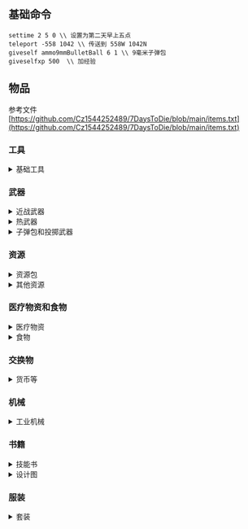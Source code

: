 ## 基础命令

```
settime 2 5 0 \\ 设置为第二天早上五点
teleport -558 1042 \\ 传送到 558W 1042N
giveself ammo9mmBulletBall 6 1 \\ 9毫米子弹包 
giveselfxp 500  \\ 加经验
```

## 物品 
参考文件 [https://github.com/Cz1544252489/7DaysToDie/blob/main/items.txt](https://github.com/Cz1544252489/7DaysToDie/blob/main/items.txt)

### 工具

<details>
<summary>基础工具</summary>

|         item name             |     物品     |
| ----------------------------  | ------------ |
| meleeToolRepairT0StoneAxe     |   石斧头      |
| meleeToolRepairT0TazasStoneAxe|   塔萨的石斧  |
| meleeToolRepairT1ClawHammer   |   羊角锤     |
| meleeToolRepairT3Nailgun      |   钉枪       |
| meleeToolAxeT2SteelAxe        |   钢斧        |
| meleeToolPickT2SteelPickaxe    | 钢质鹤嘴锄    |
| meleeToolShovelT2SteelShovel   |  钢铲        |
| meleeToolAxeT3Chainsaw        |   电锯        |
| meleeToolPickT3Auger          |    螺旋钻      |
| meleeToolSalvageT3ImpactDriver |    冲击起子  | 
| meleeToolTorch                |   火把        |

</details>



### 武器

<details>
<summary>近战武器</summary>

|         item name             |     物品      |
| ----------------------------  | ------------ |
| meleeWpnBladeT1HuntingKnife    |   猎刀      |
| meleeWpnBladeT1CandyKnife      |   糖果刀    |
| meleeWpnBladeT3Machete        |    砍刀      |
| meleeWpnClubT3SteelClub        |    钢棍      |
| meleeWpnBatonT2StunBaton       |  电击棒      |
| meleeWpnSpearT1IronSpear        |  铁矛      |
| meleeWpnSpearT3SteelSpear      |   钢矛       |
| meleeWpnSledgeT3SteelSledgehammer | 钢质大锤   |
| meleeWpnKnucklesT3SteelKnuckles  | 钢指虎     |
  
</details>

<details>
<summary> 热武器 </summary>

|         item name             |     物品      |
| ----------------------------  | ------------ |
| gunHandgunT1Pistol            |  手枪        |
| gunHandgunT2Magnum44          |   马格南      |
| gunHandgunT3SMG5              |   SMG5        |
| gunHandgunT3DesertVulture      |  沙漠之鹰    |
| gunRifleT3SniperRifle          |  狙击步枪    |
| gunMGT2TacticalAR              |  战术突击步枪 |
| gunMGT1AK47                    |  AK47        |
| gunMGT3M60                     |  M60          |

</details>

<details>
<summary>子弹包和投掷武器</summary>

|         item name             |     物品      |
| ----------------------------  | ------------ |
| ammoBundle9mmBulletBall        |  9毫米子弹包  |
| ammoBundle762mmBulletBall      |  7.62毫米子弹 |
| ammoBundle44MagnumBulletBall  |   .44马格南子弹 |
| ammoBundleShotgunShell        |   霰弹枪子弹包  |
| thrownAmmoPipeBomb            |   管状手雷      |
| thrownGrenadeContact          |    手雷        |
| thrownDynamite                |   柱状炸药      |

</details>

### 资源

<details>
  <summary>资源包</summary>

|         item name             |     物品      |
| ----------------------------  | ------------ |
| resourceRockSmallBundle       |  石头包      |
| resourceWoodBundle            |  木头包      |
| resourceScrapIronBundle        |  铁包        |
| resourcePotassiumNitratePowderBundle | 硝酸盐包 |
| resourceLeadBundle            |   铅包          |
| resourceCoalBundle            |   煤炭包        |
| resourceOilShaleBundle        |   页油包        |
| ammoGasCanBundle              |   汽油罐堆      |
| resourceGunPowderBundle        |   一堆火药      |
| resourceAcid                    |  一瓶酸液     |
  
</details>

<details>
  <summary>其他资源</summary>

|         item name             |     物品      |
| ----------------------------  | ------------ |
| resourceForgedIron              |   锻铁        |
| esourceMetalPipe              |    铁管          |
| resourceForgedSteel            |    锻钢        |
| resourceScrapPolymers          |    废聚合物    |
| resourceSewingKit              |    针线包      |
| resourceOilShale              |     页油岩      |
| resourceBone                  |      骨头        |
| resourceLeather                |      皮革        |
| resourceAnimalFat              |      动物脂肪     |
| resourceTestosteroneExtract     |     睾丸提取素   |
| resourceScrapBrass              |     黄铜        |
| resourceClayLump                |      粘土        |
| resourceCobblestones            |      鹅卵石      |
| resourceCement                  |       水泥       |
| resourceConcreteMix            |     混凝土混合料    |
| resourceCloth                  |      碎布          |
| resourcePaper                  |      纸            |
| resourceElectricParts          |      电子零件        |
| resourceHeadlight              |      前照灯         |
| resourceMechanicalParts        |      机械零件        |
| resourceSpring                  |      弹簧          |
| resourceGlue                  |       胶水          |
| resourceDuctTape              |        胶带        |
| resourceFeather                |        羽毛        |
| resourceNail                    |       钉子        |
| resourceBuckshot                |        鹿弹        |
| resourceFishingWeight          |        铅锤          |
| resourceScopeLens              |      瞄准镜镜片        |

</details>

### 医疗物资和食物

<details>
  <summary>医疗物资</summary>

|         item name             |     物品      |
| ----------------------------  | ------------ |
| medicalFirstAidKit            |  急救包      |
| drugAntibiotics                |  抗生素      |
| drugVitamins                  |  维生素        |

</details>

<details>
  <summary>食物</summary>

|         item name             |     物品      |
| ----------------------------  | ------------ |
| foodFishTacos                  |  鱼肉塔克      |
| foodHoboStew                   |  蔬菜炖肉      |
| foodCropMushrooms              |   蘑菇        |
| foodCropMushroomsRadiated      |   辐射蘑菇    |

</details>

### 交换物

<details>
  <summary>货币等</summary>

|         item name             |     物品      |
| ----------------------------  | ------------ |
| resourceSilverNugget          |     银块      |
| resourceGoldNugget            |      金块      |
| resourceRawDiamond            |    钻石原石     |
| casinoCoin                    |   货币          |
| oldCash                        |    旧货币      |

</details>

### 机械

<details>
  <summary>工业机械</summary>

|         item name             |     物品      |
| ----------------------------  | ------------ |
| smallEngine                    |    发动机    |
| carBattery                    |    汽车电池    |
| solarCell                      |   太阳能电池  |

</details>

### 书籍

<details>
  <summary>技能书</summary>

|         item name             |     物品      |
| ----------------------------  | ------------ |
| workstationSkillMagazine      |  锻造指南    |
| vehiclesSkillMagazine        |  交通工具书    |

</details>

<details>
  <summary>设计图</summary>

|         item name             |     物品      |
| ----------------------------  | ------------ |
| modGunBarrelExtenderSchematic  |  枪管延伸模组设计图    |
| modGunFlashlightSchematic     |  武器照明模组设计图    |
| modGunScopeSmallSchematic    |  2倍镜设计图      |
| modGunScopeMediumSchematic    |  4倍镜设计图    |
| modGunScopeLargeSchematic    |  8倍镜设计图      |


</details>

### 服装

<details>
  <summary>套装</summary>

|         item name             |     物品      |
| ----------------------------  | ------------ |
|  tier02Enforcer01              |   警察套装    |

</details>










  
